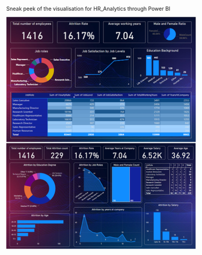 Sneak peek of the visualisation for HR_Analytics through Power BI

![Alt text](/HR_Analytics/HR_Analytics_PowerBI_SS.png?raw=true "HR Analytics Dashboard")
![Alt text](/HR_Analytics/HR_Analytics_PowerBI_SS2.png?raw=true "HR_Analytics Dashboard2")
